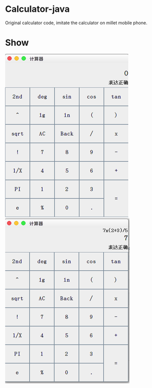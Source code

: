 # Calculator-java
Original calculator code, imitate the calculator on millet mobile phone.
# Show
![screen shot](https://github.com/lijunhon/Calculator-java/blob/master/cal1.png) ![screen shot2](https://github.com/lijunhon/Calculator-java/blob/master/cal2.png)
